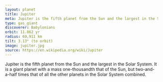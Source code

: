 ```yaml
---
layout: planet
title: Jupiter
meta: Jupiter is the fifth planet from the Sun and the largest in the Solar System.
type: gas_giant
discoverer: Babylonians
orbit: 11.862 yr
radius: 69,911 km 
tilt: 3.13° (to orbit)
image: jupiter.jpg
source: https://en.wikipedia.org/wiki/Jupiter
---
```

Jupiter is the fifth planet from the Sun and the largest in the Solar System. It is a giant planet with a mass one-thousandth that of the Sun, but two-and-a-half times that of all the other planets in the Solar System combined. 